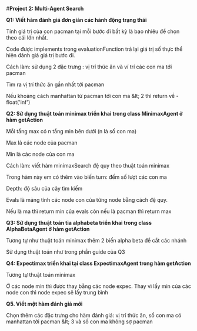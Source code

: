 #**Project 2: Multi-Agent Search**

**Q1: Viết hàm đánh giá đơn giản các hành động trạng thái**

Tính giá trị của con pacman tại mỗi bước đi bất kỳ là bao nhiêu để chọn theo cái lớn nhất.

Code được implements trong evaluationFunction trả lại giá trị số thực thể hiện đánh giá giá trị bước đi.

Cách làm: sử dụng 2 đặc trưng : vị trí thức ăn và ví trí các con ma tới pacman

Tìm ra vị trí thức ăn gần nhất tới pacman

Nếu khoảng cách manhattan từ pacman tới con ma \&lt; 2 thì return về -float(&#39;inf&#39;)

**Q2: Sử dụng thuật toán minimax triển khai trong class MinimaxAgent ở hàm getAction**

Mỗi tầng max có n tầng min bên dưới (n là số con ma)

Max là các node của pacman

Min là các node của con ma

Cách làm: viết hàm minimaxSearch đệ quy theo thuật toán minimax

Trong hàm này em có thêm vào biến turn: đếm số lượt các con ma

Depth: độ sâu của cây tìm kiếm

Evals là mảng tính các node con của từng node bằng cách đệ quy.

Nếu là ma thì return min của evals còn nếu là pacman thì return max

**Q3: Sử dụng thuật toán tỉa alphabeta triển khai trong class AlphaBetaAgent ở hàm getAction**

Tương tự như thuật toán minimax thêm 2 biến alpha beta để cắt các nhánh

Sử dụng thuật toán như trong phần guide của Q3

**Q4: Expectimax triển khai tại class ExpectimaxAgent trong hàm getAction**

Tương tự thuật toán minimax

Ở các node min thì được thay bằng các node expec. Thay vì lấy min của các node con thì node expec sẽ lấy trung bình

**Q5. Viết một hàm đánh giá mới**

Chọn thêm các đặc trưng cho hàm đánh giá: vị trí thức ăn, số con ma có manhattan tới pacman \&lt; 3 và số con ma không sợ pacman

